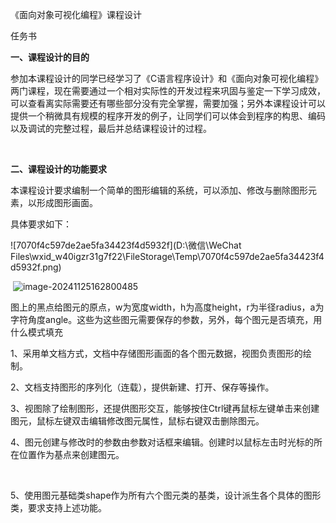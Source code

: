 《面向对象可视化编程》课程设计

任务书

 

**一、课程设计的目的**

参加本课程设计的同学已经学习了《C语言程序设计》和《面向对象可视化编程》两门课程，现在需要通过一个相对实际性的开发过程来巩固与鉴定一下学习成效，可以查看离实际需要还有哪些部分没有完全掌握，需要加强；另外本课程设计可以提供一个稍微具有规模的程序开发的例子，让同学们可以体会到程序的构思、编码以及调试的完整过程，最后并总结课程设计的过程。

​                                

**二、课程设计的功能要求**

本课程设计要求编制一个简单的图形编辑的系统，可以添加、修改与删除图形元素，以形成图形画面。

具体要求如下：

![7070f4c597de2ae5fa34423f4d5932f](D:\微信\WeChat Files\wxid_w40igzr31g7f22\FileStorage\Temp\7070f4c597de2ae5fa34423f4d5932f.png)

​                                                                                                 ![image-20241125162800485](C:\Users\Liujingyi\AppData\Roaming\Typora\typora-user-images\image-20241125162800485.png)

 

图上的黑点给图元的原点，w为宽度width，h为高度height，r为半径radius，a为字符角度angle。这些为这些图元需要保存的参数，另外，每个图元是否填充，用什么模式填充

1、采用单文档方式，文档中存储图形画面的各个图元数据，视图负责图形的绘制。

2、文档支持图形的序列化（连载），提供新建、打开、保存等操作。

3、视图除了绘制图形，还提供图形交互，能够按住Ctrl键再鼠标左键单击来创建图元，鼠标左键双击编辑修改图元属性，鼠标右键双击删除图元。

4、图元创建与修改时的参数由参数对话框来编辑。创建时以鼠标左击时光标的所在位置作为基点来创建图元。

​                                

5、使用图元基础类shape作为所有六个图元类的基类，设计派生各个具体的图形类，要求支持上述功能。

 

 

